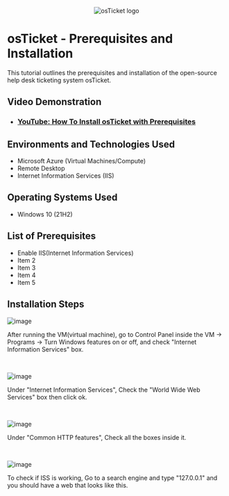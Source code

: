 <p align="center">
<img src="https://i.imgur.com/Clzj7Xs.png" alt="osTicket logo"/>
</p>

<h1>osTicket - Prerequisites and Installation</h1>
This tutorial outlines the prerequisites and installation of the open-source help desk ticketing system osTicket.<br />


<h2>Video Demonstration</h2>

- ### [YouTube: How To Install osTicket with Prerequisites](https://www.youtube.com)

<h2>Environments and Technologies Used</h2>

- Microsoft Azure (Virtual Machines/Compute)
- Remote Desktop
- Internet Information Services (IIS)

<h2>Operating Systems Used </h2>

- Windows 10</b> (21H2)

<h2>List of Prerequisites</h2>

- Enable IIS(Internet Information Services)
- Item 2
- Item 3
- Item 4
- Item 5

<h2>Installation Steps</h2>

<p>
 
![image](https://github.com/David123890dd/osticket-prereqs/assets/138183500/97996bcc-4910-4c5b-842a-5351e5d8adee)

</p>
<p>After running the VM(virtual machine), go to Control Panel inside the VM -> Programs -> Turn Windows features on or off, and check "Internet Information Services" box.
</p>
<br />

![image](https://github.com/David123890dd/osticket-prereqs/assets/138183500/126eedfb-8008-4a8f-bec8-a503d6a0f14b)

<p>

</p>
<p>
Under "Internet Information Services", Check the "World Wide Web Services" box then click ok.
</p>
<br />

<p>

 ![image](https://github.com/David123890dd/osticket-prereqs/assets/138183500/ad1b6936-45f6-454b-82e8-3ec86eb9b013)

</p>
<p>
Under "Common HTTP features", Check all the boxes inside it.
</p>
<br />

<p>


![image](https://github.com/David123890dd/osticket-prereqs/assets/138183500/3f9f5520-9bf6-4b0b-a6e1-ccf1aa99385b)


</p>
<p>
To check if ISS is working, Go to a search engine and type "127.0.0.1" and you should have a web that looks like this.
</p>
<br />
